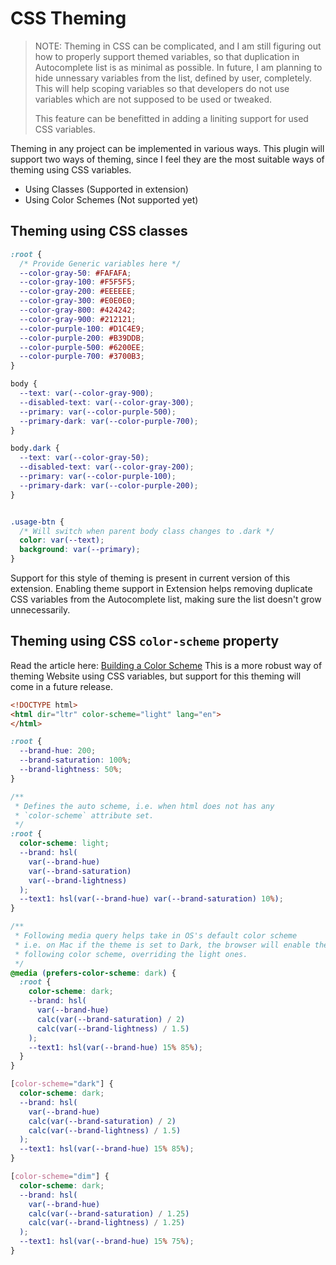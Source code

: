 # CSS Theming

> NOTE: Theming in CSS can be complicated, and I am still figuring out how to properly support themed variables, so that duplication in Autocomplete list is as minimal as possible. In future, I am planning to hide unnessary variables from the list, defined by user, completely. This will help scoping variables so that developers do not use variables which are not supposed to be used or tweaked.
>
> This feature can be benefitted in adding a liniting support for used CSS variables.

Theming in any project can be implemented in various ways. This plugin will support two ways of
theming, since I feel they are the most suitable ways of theming using CSS variables.

- Using Classes (Supported in extension)
- Using Color Schemes (Not supported yet)


## Theming using CSS classes

```css
:root {
  /* Provide Generic variables here */
  --color-gray-50: #FAFAFA;
  --color-gray-100: #F5F5F5;
  --color-gray-200: #EEEEEE;
  --color-gray-300: #E0E0E0;
  --color-gray-800: #424242;
  --color-gray-900: #212121;
  --color-purple-100: #D1C4E9;
  --color-purple-200: #B39DDB;
  --color-purple-500: #6200EE;
  --color-purple-700: #3700B3;
}

body {
  --text: var(--color-gray-900);
  --disabled-text: var(--color-gray-300);
  --primary: var(--color-purple-500);
  --primary-dark: var(--color-purple-700);
}

body.dark {
  --text: var(--color-gray-50);
  --disabled-text: var(--color-gray-200);
  --primary: var(--color-purple-100);
  --primary-dark: var(--color-purple-200);
}


.usage-btn {
  /* Will switch when parent body class changes to .dark */
  color: var(--text);
  background: var(--primary);
}
```

Support for this style of theming is present in current version of this extension.
Enabling theme support in Extension helps removing duplicate CSS variables from the
Autocomplete list, making sure the list doesn't grow unnecessarily.


## Theming using CSS `color-scheme` property

Read the article here: [Building a Color Scheme](https://web.dev/building-a-color-scheme/)
This is a more robust way of theming Website using CSS variables, but support for this theming
will come in a future release.

```html
<!DOCTYPE html>
<html dir="ltr" color-scheme="light" lang="en">
</html>
```

```css
:root {
  --brand-hue: 200;
  --brand-saturation: 100%;
  --brand-lightness: 50%;
}

/**
 * Defines the auto scheme, i.e. when html does not has any
 * `color-scheme` attribute set.
 */
:root {
  color-scheme: light;
  --brand: hsl(
    var(--brand-hue)
    var(--brand-saturation)
    var(--brand-lightness)
  );
  --text1: hsl(var(--brand-hue) var(--brand-saturation) 10%);
}

/**
 * Following media query helps take in OS's default color scheme
 * i.e. on Mac if the theme is set to Dark, the browser will enable the
 * following color scheme, overriding the light ones.
 */
@media (prefers-color-scheme: dark) {
  :root {
    color-scheme: dark;
    --brand: hsl(
      var(--brand-hue)
      calc(var(--brand-saturation) / 2)
      calc(var(--brand-lightness) / 1.5)
    );
    --text1: hsl(var(--brand-hue) 15% 85%);
  }
}

[color-scheme="dark"] {
  color-scheme: dark;
  --brand: hsl(
    var(--brand-hue)
    calc(var(--brand-saturation) / 2)
    calc(var(--brand-lightness) / 1.5)
  );
  --text1: hsl(var(--brand-hue) 15% 85%);
}

[color-scheme="dim"] {
  color-scheme: dark;
  --brand: hsl(
    var(--brand-hue)
    calc(var(--brand-saturation) / 1.25)
    calc(var(--brand-lightness) / 1.25)
  );
  --text1: hsl(var(--brand-hue) 15% 75%);
}
```
